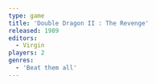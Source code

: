 ```yaml
---
type: game
title: 'Double Dragon II : The Revenge'
released: 1989
editors: 
  - Virgin
players: 2
genres:
  - 'Beat them all'
---
```

